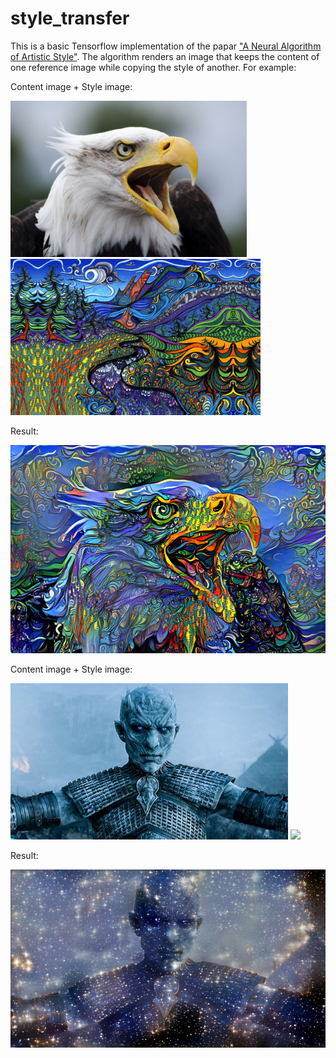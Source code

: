 # style_transfer

This is a basic Tensorflow implementation of the papar ["A Neural Algorithm of Artistic Style"](https://arxiv.org/abs/1508.06576).
The algorithm renders an image that keeps the content of one reference image while copying the style of another. For example:

Content image + Style image:


<img src="images/content/eagle.jpg" height="250"> <img src="images/style/psy2.jpg" height="250">



Result:

<img src="images/result/eagle3/eagle&psy21.jpg">

Content image + Style image:


<img src="images/content/night_king.jpg" height="250"> <img src="images/style/stars.jpg" height="250">



Result:

<img src="images/result/nk3/night_king&stars1.jpg">
